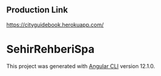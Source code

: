 
## Production Link
https://cityguidebook.herokuapp.com/


# SehirRehberiSpa

This project was generated with [Angular CLI](https://github.com/angular/angular-cli) version 12.1.0.
